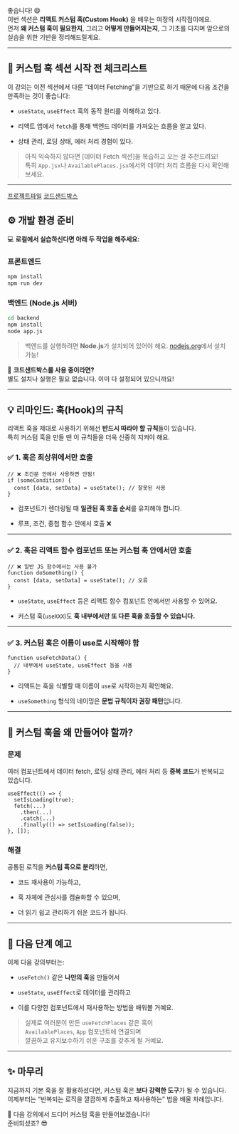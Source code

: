 좋습니다! 😄  
이번 섹션은 **리액트 커스텀 훅(Custom Hook)** 을 배우는 여정의 시작점이에요.  
먼저 **왜 커스텀 훅이 필요한지**, 그리고 **어떻게 만들어지는지**, 그 기초를 다지며 앞으로의 실습을 위한 기반을 정리해드릴게요.

---

## 📌 커스텀 훅 섹션 시작 전 체크리스트

이 강의는 이전 섹션에서 다룬 “데이터 Fetching”을 기반으로 하기 때문에 다음 조건을 만족하는 것이 좋습니다:

- `useState`, `useEffect` 훅의 동작 원리를 이해하고 있다.
    
- 리액트 앱에서 `fetch`를 통해 백엔드 데이터를 가져오는 흐름을 알고 있다.
    
- 상태 관리, 로딩 상태, 에러 처리 경험이 있다.
    

> 아직 익숙하지 않다면 [데이터 Fetch 섹션]을 복습하고 오는 걸 추천드려요!  
> 특히 `App.jsx`나 `AvailablePlaces.jsx`에서의 데이터 처리 흐름을 다시 확인해보세요.

---

[프로젝트파일](https://github.com/academind/react-complete-guide-course-resources/blob/main/attachments/16%20Custom%20Hooks/01-starting-project.zip)
[코드샌드박스](https://codesandbox.io/p/devbox/custom-hooks-start-dvs7v3)

## ⚙️ 개발 환경 준비

💻 **로컬에서 실습하신다면 아래 두 작업을 해주세요:**

### 프론트엔드

```bash
npm install
npm run dev
```

### 백엔드 (Node.js 서버)

```bash
cd backend
npm install
node app.js
```

> 백엔드를 실행하려면 **Node.js**가 설치되어 있어야 해요. [nodejs.org](https://nodejs.org/)에서 설치 가능!

🎉 **코드샌드박스를 사용 중이라면?**  
별도 설치나 실행은 필요 없습니다. 이미 다 설정되어 있으니까요!

---

## 💡 리마인드: 훅(Hook)의 규칙

리액트 훅을 제대로 사용하기 위해선 **반드시 따라야 할 규칙**들이 있습니다.  
특히 커스텀 훅을 만들 땐 이 규칙들을 더욱 신중히 지켜야 해요.

### ✅ 1. 훅은 **최상위에서만 호출**

```tsx
// ❌ 조건문 안에서 사용하면 안됨!
if (someCondition) {
  const [data, setData] = useState(); // 잘못된 사용
}
```

- 컴포넌트가 렌더링될 때 **일관된 훅 호출 순서**를 유지해야 합니다.
    
- 루프, 조건, 중첩 함수 안에서 호출 ❌
    

---

### ✅ 2. 훅은 **리액트 함수 컴포넌트 또는 커스텀 훅 안에서만 호출**

```tsx
// ❌ 일반 JS 함수에서는 사용 불가
function doSomething() {
  const [data, setData] = useState(); // 오류
}
```

- `useState`, `useEffect` 등은 리액트 함수 컴포넌트 안에서만 사용할 수 있어요.
    
- 커스텀 훅(`useXXX`)도 **훅 내부에서만 또 다른 훅을 호출할 수 있습니다.**
    

---

### ✅ 3. 커스텀 훅은 **이름이 use로 시작**해야 함

```tsx
function useFetchData() {
  // 내부에서 useState, useEffect 등을 사용
}
```

- 리액트는 훅을 식별할 때 이름이 `use`로 시작하는지 확인해요.
    
- `useSomething` 형식의 네이밍은 **문법 규칙이자 권장 패턴**입니다.
    

---

## 🧭 커스텀 훅을 왜 만들어야 할까?

### 문제

여러 컴포넌트에서 데이터 fetch, 로딩 상태 관리, 에러 처리 등 **중복 코드**가 반복되고 있습니다.

```tsx
useEffect(() => {
  setIsLoading(true);
  fetch(...)
    .then(...)
    .catch(...)
    .finally(() => setIsLoading(false));
}, []);
```

### 해결

공통된 로직을 **커스텀 훅으로 분리**하면,

- 코드 재사용이 가능하고,
    
- 훅 자체에 관심사를 캡슐화할 수 있으며,
    
- 더 읽기 쉽고 관리하기 쉬운 코드가 됩니다.
    

---

## 🧩 다음 단계 예고

이제 다음 강의부터는:

- `useFetch()` 같은 **나만의 훅**을 만들어서
    
- `useState`, `useEffect`로 데이터를 관리하고
    
- 이를 다양한 컴포넌트에서 재사용하는 방법을 배워볼 거예요.
    

> 실제로 여러분이 만든 `useFetchPlaces` 같은 훅이  
> `AvailablePlaces`, `App` 컴포넌트에 연결되며  
> 깔끔하고 유지보수하기 쉬운 구조를 갖추게 될 거예요.

---

## ✨ 마무리

지금까지 기본 훅을 잘 활용하셨다면, 커스텀 훅은 **보다 강력한 도구**가 될 수 있습니다.  
이제부터는 “반복되는 로직을 깔끔하게 추출하고 재사용하는” 법을 배울 차례입니다.

🚀 다음 강의에서 드디어 커스텀 훅을 만들어보겠습니다!  
준비되셨죠? 😎